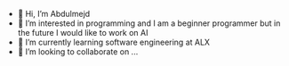 - 👋 Hi, I’m Abdulmejd 
- 👀 I’m interested in programming and I am a beginner programmer but in the future I would like to work on AI
- 🌱 I’m currently learning software engineering at ALX 
- 💞️ I’m looking to collaborate on ...

